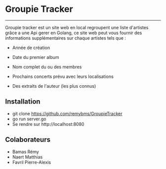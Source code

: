 # Groupie Tracker

*** 
Groupie tracker est un site web en local regroupent une liste d'artistes grâce a une Api gerer en Golang, ce site web peut vous fournir des informations supplémentaires sur chaque artistes tels que :

- Année de création 
- Date du premier album 
- Nom complet du ou des membres 

- Prochains concerts prévu avec leurs localisations
- Des extraits de l'auteur (les plus connus)


## Installation
- git clone https://github.com/remybms/GroupieTracker
- go run server.go 
- Se rendre sur http://localhost:8080

## Colaborateurs 
-  Bamas Rémy
- Naert Matthias
- Favril Pierre-Alexis